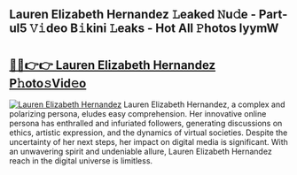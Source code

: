 ## Lauren Elizabeth Hernandez 𝙻eaked 𝙽u𝚍e - Part-ul5 𝚅𝚒deo B𝚒kini 𝙻eaks - Hot All 𝙿hotos lyymW

# <h2><a href="http://ld22nni.urlbe.top/?page=Lauren+Elizabeth+Hernandez">🔗🔗👉👉 Lauren Elizabeth Hernandez P𝚑oto𝚜Vid𝚎o</a></h2>

[![Lauren Elizabeth Hernandez](https://i.imgur.com/eBuTRDB.gif)](http://ld22nni.urlbe.top/?page=Lauren+Elizabeth+Hernandez)
Lauren Elizabeth Hernandez, a complex and polarizing persona, eludes easy comprehension. Her innovative online persona has enthralled and infuriated followers, generating discussions on ethics, artistic expression, and the dynamics of virtual societies. Despite the uncertainty of her next steps, her impact on digital media is significant. With an unwavering spirit and undeniable allure, Lauren Elizabeth Hernandez reach in the digital universe is limitless.

